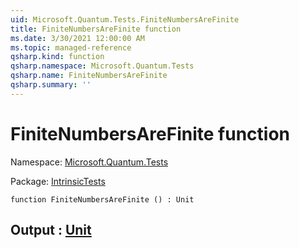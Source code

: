 ```yaml
---
uid: Microsoft.Quantum.Tests.FiniteNumbersAreFinite
title: FiniteNumbersAreFinite function
ms.date: 3/30/2021 12:00:00 AM
ms.topic: managed-reference
qsharp.kind: function
qsharp.namespace: Microsoft.Quantum.Tests
qsharp.name: FiniteNumbersAreFinite
qsharp.summary: ''
---
```


# FiniteNumbersAreFinite function

Namespace: [Microsoft.Quantum.Tests](xref:Microsoft.Quantum.Tests)

Package: [IntrinsicTests](https://nuget.org/packages/IntrinsicTests)




```qsharp
function FiniteNumbersAreFinite () : Unit
```


## Output : [Unit](xref:microsoft.quantum.lang-ref.unit)

